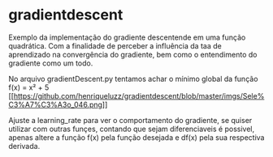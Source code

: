 # gradientdescent
Exemplo da implementação do gradiente descentende em uma função quadrática. 
Com a finalidade de perceber a influência da taa de aprendizado na convergência do gradiente, 
bem como o entendimento do gradiente como um todo.

No arquivo gradientDescent.py tentamos achar o mínimo global da função f(x) = x² + 5
[[https://github.com/henriqueluzz/gradientdescent/blob/master/imgs/Sele%C3%A7%C3%A3o_046.png]]

Ajuste a learning_rate para ver o comportamento do gradiente, se quiser utilizar com outras funçes, contando que sejam diferenciaveis é possivel, apenas altere a função f(x) pela função desejada e df(x) pela sua respectiva derivada.
